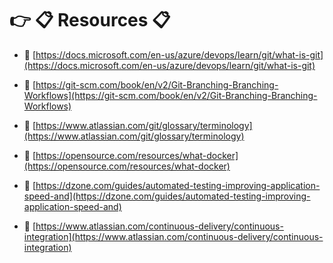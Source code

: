 # :point_right: :clipboard: Resources :clipboard:


* :pushpin: [https://docs.microsoft.com/en-us/azure/devops/learn/git/what-is-git](https://docs.microsoft.com/en-us/azure/devops/learn/git/what-is-git)

* :pushpin: [https://git-scm.com/book/en/v2/Git-Branching-Branching-Workflows](https://git-scm.com/book/en/v2/Git-Branching-Branching-Workflows)

* :pushpin: [https://www.atlassian.com/git/glossary/terminology](https://www.atlassian.com/git/glossary/terminology)

* :pushpin: [https://opensource.com/resources/what-docker](https://opensource.com/resources/what-docker)

* :pushpin: [https://dzone.com/guides/automated-testing-improving-application-speed-and](https://dzone.com/guides/automated-testing-improving-application-speed-and)

* :pushpin: [https://www.atlassian.com/continuous-delivery/continuous-integration](https://www.atlassian.com/continuous-delivery/continuous-integration)



